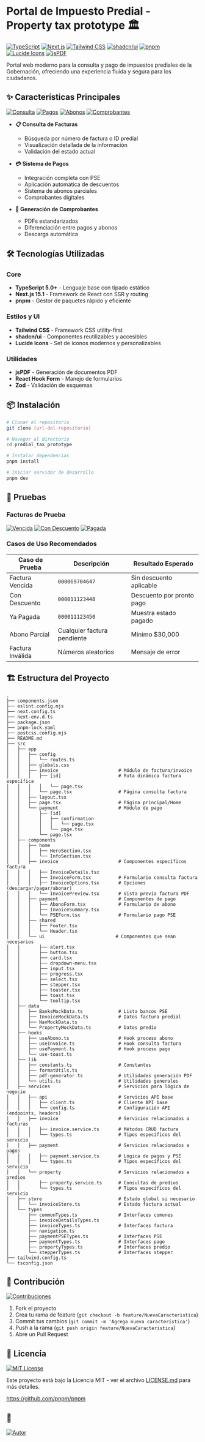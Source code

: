 # Portal de Impuesto Predial - Property tax prototype 🏛️

[![TypeScript](https://img.shields.io/badge/TypeScript-5.0+-blue.svg)](https://www.typescriptlang.org/)
[![Next.js](https://img.shields.io/badge/Next.js-15.1+-000000.svg)](https://nextjs.org/)
[![Tailwind CSS](https://img.shields.io/badge/Tailwind-3.4+-38B2AC.svg)](https://tailwindcss.com/)
[![shadcn/ui](https://img.shields.io/badge/shadcn/ui-2.1.8-black.svg)](https://ui.shadcn.com/)
[![pnpm](https://img.shields.io/badge/pnpm-9.15+-F69220.svg)](https://pnpm.io/)
[![Lucide Icons](https://img.shields.io/badge/Lucide-0.471.1-purple.svg)](https://lucide.dev/)
[![jsPDF](https://img.shields.io/badge/jsPDF-2.5+-red.svg)](https://github.com/parallax/jsPDF)

Portal web moderno para la consulta y pago de impuestos prediales de la Gobernación, ofreciendo una experiencia fluida y segura para los ciudadanos.

## ✨ Características Principales

[![Consulta](https://img.shields.io/badge/Módulo-Consulta-blue.svg)](#consulta)
[![Pagos](https://img.shields.io/badge/Módulo-Pagos-green.svg)](#pagos)
[![Abonos](https://img.shields.io/badge/Módulo-Abonos-yellow.svg)](#abonos)
[![Comprobantes](https://img.shields.io/badge/Módulo-Comprobantes-red.svg)](#comprobantes)

- **📋 Consulta de Facturas**
  - Búsqueda por número de factura o ID predial
  - Visualización detallada de la información
  - Validación del estado actual

- **💳 Sistema de Pagos**
  - Integración completa con PSE
  - Aplicación automática de descuentos
  - Sistema de abonos parciales
  - Comprobantes digitales

- **📄 Generación de Comprobantes**
  - PDFs estandarizados
  - Diferenciación entre pagos y abonos
  - Descarga automática

## 🛠️ Tecnologías Utilizadas

### Core
- **TypeScript 5.0+** - Lenguaje base con tipado estático
- **Next.js 15.1** - Framework de React con SSR y routing
- **pnpm** - Gestor de paquetes rápido y eficiente

### Estilos y UI
- **Tailwind CSS** - Framework CSS utility-first
- **shadcn/ui** - Componentes reutilizables y accesibles
- **Lucide Icons** - Set de iconos modernos y personalizables

### Utilidades
- **jsPDF** - Generación de documentos PDF
- **React Hook Form** - Manejo de formularios
- **Zod** - Validación de esquemas

## 📦 Instalación

```bash
# Clonar el repositorio
git clone [url-del-repositorio]

# Navegar al directorio
cd predial_tax_prototype

# Instalar dependencias
pnpm install

# Iniciar servidor de desarrollo
pnpm dev
```

## 🧪 Pruebas

### Facturas de Prueba

[![Vencida](https://img.shields.io/badge/000069704647-Vencida-red.svg)](#)
[![Con Descuento](https://img.shields.io/badge/000011123448-Con_Descuento-green.svg)](#)
[![Pagada](https://img.shields.io/badge/000011123450-Pagada-blue.svg)](#)

### Casos de Uso Recomendados

| Caso de Prueba | Descripción | Resultado Esperado |
|----------------|-------------|-------------------|
| Factura Vencida | `000069704647` | Sin descuento aplicable |
| Con Descuento | `000011123448` | Descuento por pronto pago |
| Ya Pagada | `000011123450` | Muestra estado pagado |
| Abono Parcial | Cualquier factura pendiente | Mínimo $30,000 |
| Factura Inválida | Números aleatorios | Mensaje de error |

## 🏗️ Estructura del Proyecto

```plaintext
.
├── components.json
├── eslint.config.mjs
├── next.config.ts
├── next-env.d.ts
├── package.json
├── pnpm-lock.yaml
├── postcss.config.mjs
├── README.md
├── src
│   ├── app
│   │   ├── config
│   │   │   └── routes.ts
│   │   ├── globals.css
│   │   ├── invoice                      # Módulo de factura/invoice
│   │   │   ├── [id]                     # Ruta dinámica factura específica
│   │   │   │   └── page.tsx
│   │   │   └── page.tsx                 # Página consulta factura
│   │   ├── layout.tsx
│   │   ├── page.tsx                     # Página principal/Home
│   │   └── payment                      # Módulo de pago
│   │       ├── [id]
│   │       │   ├── confirmation
│   │       │   │   └── page.tsx
│   │       │   └── page.tsx
│   │       └── page.tsx
│   ├── components
│   │   ├── home
│   │   │   ├── HeroSection.tsx
│   │   │   └── InfoSection.tsx
│   │   ├── invoice                      # Componentes específicos factura
│   │   │   ├── InvoiceDetails.tsx
│   │   │   ├── InvoiceForm.tsx          # Formulario consulta factura
│   │   │   ├── InvoiceOptions.tsx       # Opciones (descargar/pagar/abonar)
│   │   │   └── InvoicePreview.tsx       # Vista previa factura PDF
│   │   ├── payment                      # Componentes de pago
│   │   │   ├── AbonoForm.tsx            # Formulario de abono
│   │   │   ├── InvoiceSummary.tsx
│   │   │   └── PSEForm.tsx              # Formulario pago PSE
│   │   ├── shared
│   │   │   ├── Footer.tsx
│   │   │   └── Header.tsx
│   │   └── ui                          # Componentes que sean necesarios
│   │       ├── alert.tsx
│   │       ├── button.tsx
│   │       ├── card.tsx
│   │       ├── dropdown-menu.tsx
│   │       ├── input.tsx
│   │       ├── progress.tsx
│   │       ├── select.tsx
│   │       ├── stepper.tsx
│   │       ├── toaster.tsx
│   │       ├── toast.tsx
│   │       └── tooltip.tsx
│   ├── data
│   │   ├── BanksMockData.ts             # Lista bancos PSE
│   │   ├── InvoiceMockData.ts           # Datos factura predial
│   │   ├── NavMockData.ts
│   │   └── PropertyMockData.ts          # Datos predio
│   ├── hooks
│   │   ├── useAbono.ts                  # Hook proceso abono
│   │   ├── useInvoice.ts                # Hook consulta factura
│   │   ├── usePayment.ts                # Hook proceso pago
│   │   └── use-toast.ts               
│   ├── lib
│   │   ├── constants.ts                 # Constantes
│   │   ├── formatUtils.ts
│   │   ├── pdf-generator.ts             # Utilidades generación PDF
│   │   └── utils.ts                     # Utilidades generales
│   ├── services                         # Servicios para lógica de negocio
│   │   ├── api                          # Servicios API base
│   │   │   ├── client.ts                # Cliente API base
│   │   │   └── config.ts                # Configuración API (endpoints, headers)
│   │   ├── invoice                      # Servicios relacionados a facturas
│   │   │   ├── invoice.service.ts       # Métodos CRUD factura
│   │   │   └── types.ts                 # Tipos específicos del servicio
│   │   ├── payment                      # Servicios relacionados a pagos
│   │   │   ├── payment.service.ts       # Lógica de pagos y PSE
│   │   │   └── types.ts                 # Tipos específicos del servicio
│   │   └── property                     # Servicios relacionados a predios 
│   │       ├── property.service.ts      # Consultas de predios
│   │       └── types.ts                 # Tipos específicos del servicio
│   ├── store                            # Estado global si necesario
│   │   └── invoiceStore.ts              # Estado factura actual
│   └── types
│       ├── commonTypes.ts               # Interfaces comunes
│       ├── invoiceDetailsTypes.ts
│       ├── invoiceTypes.ts              # Interfaces factura
│       ├── navigation.ts 
│       ├── paymentPSETypes.ts           # Interfaces PSE
│       ├── paymentTypes.ts              # Interfaces pago
│       ├── propertyTypes.ts             # Interfaces predio
│       └── stepperTypes.ts              # Interfaces stepper
├── tailwind.config.ts
└── tsconfig.json

```

## 🤝 Contribución

[![Contribuciones](https://img.shields.io/badge/Contribuciones-Bienvenidas-brightgreen.svg)](#contribución)

1. Fork el proyecto
2. Crea tu rama de feature (`git checkout -b feature/NuevaCaracteristica`)
3. Commit tus cambios (`git commit -m 'Agrega nueva característica'`)
4. Push a la rama (`git push origin feature/NuevaCaracteristica`)
5. Abre un Pull Request

## 📝 Licencia

[![MIT License](https://img.shields.io/badge/License-MIT-green.svg)](https://choosealicense.com/licenses/mit/)

Este proyecto está bajo la Licencia MIT - ver el archivo [LICENSE.md](LICENSE.md) para más detalles.

https://github.com/pnpm/pnpm

## 🌟 

[![Autor](https://img.shields.io/badge/anvorja-blue.svg)](https://github.com/anvorja/)
